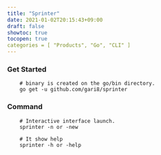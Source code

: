 ```yaml
---
title: "Sprinter"
date: 2021-01-02T20:15:43+09:00
draft: false
showtoc: true
tocopen: true
categories = [ "Products", "Go", "CLI" ]
---
```


### Get Started
```terminal
    # binary is created on the go/bin directory.
    go get -u github.com/gari8/sprinter
```

### Command
```terminal
    # Interactive interface launch.
    sprinter -n or -new
    
    # It show help
    sprinter -h or -help
```



